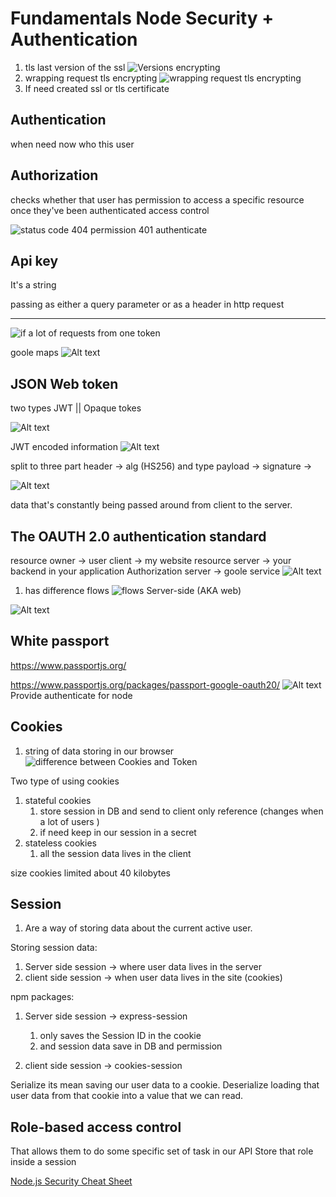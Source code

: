 # Fundamentals Node Security + Authentication

1. tls last version of the ssl ![Versions encrypting ](image.png)
2. wrapping request tls encrypting ![wrapping request tls encrypting](image-1.png)
3. If need created  ssl or tls certificate

## Authentication

when need now who this user

## Authorization

checks whether that user has permission
to access a specific resource once they've been authenticated
access control

![status code](image-2.png)
404 permission
401 authenticate

## Api key

It's a string

passing as either a query parameter or as a header in http request
****
![if a lot of requests from one token](image-3.png)

goole maps
![Alt text](image-4.png)

## JSON Web token

two types JWT || Opaque tokes

![Alt text](image-5.png)

JWT encoded information
![Alt text](image-6.png)

split to three part
header -> alg (HS256) and type
payload ->
signature ->

![Alt text](image-7.png)

data that's constantly being passed around from client to the server.

## The OAUTH 2.0 authentication standard

resource owner -> user
client -> my website
resource server -> your backend in your application
Authorization server -> goole service
![Alt text](image-8.png)

1. has difference flows
![flows](image-9.png)
   Server-side (AKA web)

![Alt text](image-10.png)

## White passport

<https://www.passportjs.org/>

<https://www.passportjs.org/packages/passport-google-oauth20/>
![Alt text](image-11.png)
Provide authenticate for node

## Cookies

1. string of data storing in our browser
![difference between Cookies and Token ](image-12.png)

Two type of using cookies

1. stateful cookies
   1. store session in DB and send to client only reference (changes when a lot of users )
   2. if need keep in our session in a secret
2. stateless cookies
   1. all the session data lives in the client

size cookies limited  about 40 kilobytes

## Session

1. Are a way of storing data about the current active user.

Storing session data:

1. Server side session -> where user data lives in the server
2. client side session -> when user data lives in the site (cookies)

npm packages:

 1. Server side session -> express-session
    1. only saves the Session ID in the cookie
    2. and session data save in DB and permission

 2. client side session -> cookies-session

Serialize its mean saving our user data to a cookie.
Deserialize loading that user data from that cookie into a value that we can read.

## Role-based access control

That allows them to do some specific set of task in our API
Store that role inside a session

[Node.js Security Cheat Sheet](https://cheatsheetseries.owasp.org/cheatsheets/Nodejs_Security_Cheat_Sheet.html)
